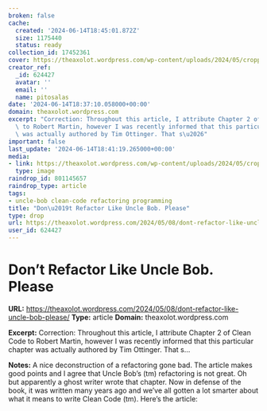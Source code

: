 ```yaml
---
broken: false
cache:
  created: '2024-06-14T18:45:01.872Z'
  size: 1175440
  status: ready
collection_id: 17452361
cover: https://theaxolot.wordpress.com/wp-content/uploads/2024/05/cropped-1677184869904.jpg?w=200
creator_ref:
  _id: 624427
  avatar: ''
  email: ''
  name: pitosalas
date: '2024-06-14T18:37:10.058000+00:00'
domain: theaxolot.wordpress.com
excerpt: "Correction: Throughout this article, I attribute Chapter 2 of Clean Code\
  \ to Robert Martin, however I was recently informed that this particular chapter\
  \ was actually authored by Tim Ottinger. That s\u2026"
important: false
last_update: '2024-06-14T18:41:19.265000+00:00'
media:
- link: https://theaxolot.wordpress.com/wp-content/uploads/2024/05/cropped-1677184869904.jpg?w=200
  type: image
raindrop_id: 801145657
raindrop_type: article
tags:
- uncle-bob clean-code refactoring programming
title: "Don\u2019t Refactor Like Uncle Bob. Please"
type: drop
url: https://theaxolot.wordpress.com/2024/05/08/dont-refactor-like-uncle-bob-please/
user_id: 624427
---
```


# Don’t Refactor Like Uncle Bob. Please

**URL:** https://theaxolot.wordpress.com/2024/05/08/dont-refactor-like-uncle-bob-please/
**Type:** article
**Domain:** theaxolot.wordpress.com

**Excerpt:** Correction: Throughout this article, I attribute Chapter 2 of Clean Code to Robert Martin, however I was recently informed that this particular chapter was actually authored by Tim Ottinger. That s…

**Notes:**
A nice deconstruction of a refactoring gone bad. The article makes good points and I agree that Uncle Bob’s (tm) refactoring is not great. Oh but apparently a ghost writer wrote that chapter. Now in defense of the book, it was written many years ago and we’ve all gotten a lot smarter about what it means to write Clean Code (tm). Here’s the article:
